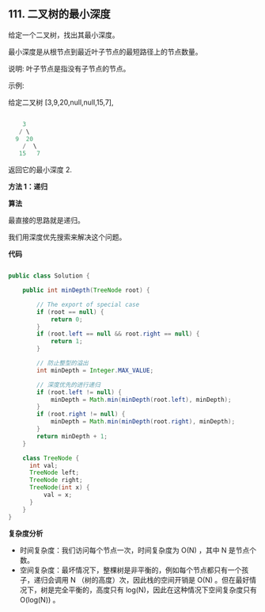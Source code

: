 ## 111. 二叉树的最小深度

给定一个二叉树，找出其最小深度。

最小深度是从根节点到最近叶子节点的最短路径上的节点数量。

说明: 叶子节点是指没有子节点的节点。

示例:

给定二叉树 [3,9,20,null,null,15,7],

```java

    3
   / \
  9  20
    /  \
   15   7
```

返回它的最小深度 2.


**方法 1：递归**

**算法**

最直接的思路就是递归。

我们用深度优先搜索来解决这个问题。

**代码**

```java

public class Solution {

    public int minDepth(TreeNode root) {

        // The export of special case
        if (root == null) {
            return 0;
        }
        if (root.left == null && root.right == null) {
            return 1;
        }

        // 防止整型的溢出
        int minDepth = Integer.MAX_VALUE;

        // 深度优先的进行递归
        if (root.left != null) {
            minDepth = Math.min(minDepth(root.left), minDepth);
        }
        if (root.right != null) {
            minDepth = Math.min(minDepth(root.right), minDepth);
        }
        return minDepth + 1;
    }

    class TreeNode {
      int val;
      TreeNode left;
      TreeNode right;
      TreeNode(int x) {
          val = x;
      }
    }
}
```

**复杂度分析**

- 时间复杂度：我们访问每个节点一次，时间复杂度为 O(N) ，其中 N 是节点个数。
- 空间复杂度：最坏情况下，整棵树是非平衡的，例如每个节点都只有一个孩子，递归会调用 N （树的高度）次，因此栈的空间开销是 O(N) 。但在最好情况下，树是完全平衡的，高度只有 log(N)，因此在这种情况下空间复杂度只有 O(log(N)) 。































